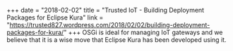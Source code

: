 +++
date = "2018-02-02"
title = "Trusted IoT - Building Deployment Packages for Eclipse Kura"
link = "https://trusted827.wordpress.com/2018/02/02/building-deployment-packages-for-kura/"
+++
OSGi is ideal for managing IoT gateways and we believe that it is a wise move that Eclipse Kura has been developed using it.
